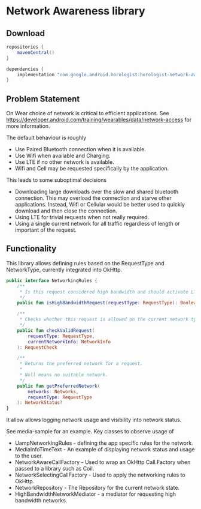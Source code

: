 # Network Awareness library

## Download

```groovy
repositories {
    mavenCentral()
}

dependencies {
    implementation "com.google.android.horologist:horologist-network-awareness:<version>"
}
```

## Problem Statement

On Wear choice of network is critical to efficient applications. See
https://developer.android.com/training/wearables/data/network-access for more information.

The default behaviour is roughly

- Use Paired Bluetooth connection when it is available.
- Use Wifi when available and Charging.
- Use LTE if no other network is available.
- Wifi and Cell may be requested specifically by the application.

This leads to some suboptimal decisions

- Downloading large downloads over the slow and shared bluetooth connection.  This may overload the
  connection and starve other applications. Instead, Wifi or Cellular would be better used to 
  quickly download and then close the connection.
- Using LTE for trivial requests when not really required.
- Using a single current network for all traffic regardless of length or important of the request.

## Functionality

This library allows defining rules based on the RequestType and NetworkType, currently integrated
into OkHttp.

```kotlin
public interface NetworkingRules {
    /**
     * Is this request considered high bandwidth and should activate LTE or Wifi.
     */
    public fun isHighBandwidthRequest(requestType: RequestType): Boolean

    /**
     * Checks whether this request is allowed on the current network type.
     */
    public fun checkValidRequest(
        requestType: RequestType,
        currentNetworkInfo: NetworkInfo
    ): RequestCheck

    /**
     * Returns the preferred network for a request.
     *
     * Null means no suitable network.
     */
    public fun getPreferredNetwork(
        networks: Networks,
        requestType: RequestType
    ): NetworkStatus?
}
```

It allow allows logging network usage and visibility into network status.

See media-sample for an example. Key classes to observe usage of

- UampNetworkingRules - defining the app specific rules for the network.
- MediaInfoTimeText - An example of displaying network status and usage to the user.
- NetworkAwareCallFactory - Used to wrap an OkHttp Call.Factory when passed to a library such as Coil.
- NetworkSelectingCallFactory - Used to apply the networking rules to OkHttp.
- NetworkRepository - The Repository for the current network state.
- HighBandwidthNetworkMediator - a mediator for requesting high bandwidth networks.
